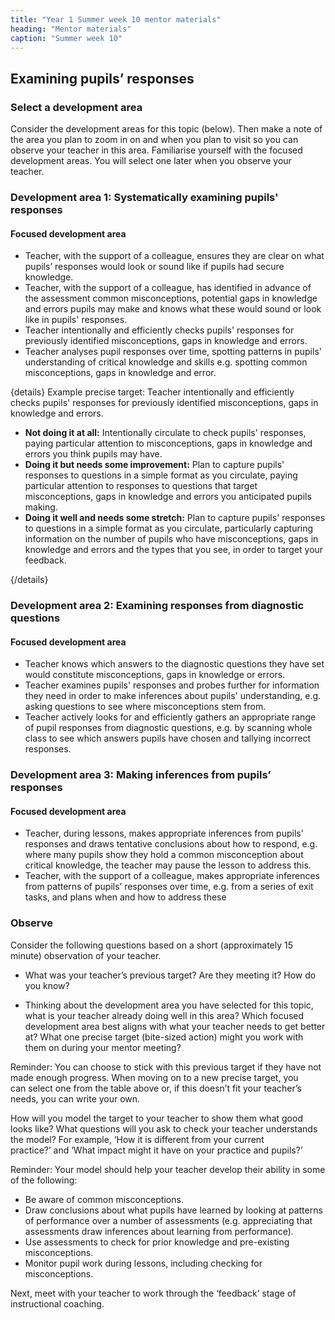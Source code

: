 ```yaml
---
title: "Year 1 Summer week 10 mentor materials"
heading: "Mentor materials"
caption: "Summer week 10"
---
```


## Examining pupils’ responses

### Select a development area

Consider the development areas for this topic (below). Then make a note of the area you plan to zoom in on and when you plan to visit so you can observe your teacher in this area. Familiarise yourself with the focused development areas. You will select one later when you observe your teacher.

### Development area 1: Systematically examining pupils' responses

#### Focused development area

- Teacher, with the support of a colleague, ensures they are clear on what pupils’ responses would look or sound like if pupils had secure knowledge.
- Teacher, with the support of a colleague, has identified in advance of the assessment common misconceptions, potential gaps in knowledge and errors pupils may make and knows what these would sound or look like in pupils' responses.
- Teacher intentionally and efficiently checks pupils' responses for previously identified misconceptions, gaps in knowledge and errors.
- Teacher analyses pupil responses over time, spotting patterns in pupils' understanding of critical knowledge and skills e.g. spotting common misconceptions, gaps in knowledge and error.

{details}
Example precise target: Teacher intentionally and efficiently checks pupils' responses for previously identified misconceptions, gaps in knowledge and errors.

- **Not doing it at all:** Intentionally circulate to check pupils' responses, paying particular attention to misconceptions, gaps in knowledge and errors you think pupils may have.
- **Doing it but needs some improvement:** Plan to capture pupils' responses to questions in a simple format as you circulate, paying particular attention to responses to questions that target misconceptions, gaps in knowledge and errors you anticipated pupils making.
- **Doing it well and needs some stretch:** Plan to capture pupils' responses to questions in a simple format as you circulate, particularly capturing information on the number of pupils who have misconceptions, gaps in knowledge and errors and the types that you see, in order to target your feedback.

{/details}

### Development area 2: Examining responses from diagnostic questions

#### Focused development area

- Teacher knows which answers to the diagnostic questions they have set would constitute misconceptions, gaps in knowledge or errors.
- Teacher examines pupils' responses and probes further for information they need in order to make inferences about pupils' understanding, e.g. asking questions to see where misconceptions stem from.
- Teacher actively looks for and efficiently gathers an appropriate range of pupil responses from diagnostic questions, e.g. by scanning whole class to see which answers pupils have chosen and tallying incorrect responses.

### Development area 3: Making inferences from pupils’ responses

#### Focused development area

- Teacher, during lessons, makes appropriate inferences from pupils’ responses and draws tentative conclusions about how to respond, e.g. where many pupils show they hold a common misconception about critical knowledge, the teacher may pause the lesson to address this.
- Teacher, with the support of a colleague, makes appropriate inferences from patterns of pupils’ responses over time, e.g. from a series of exit tasks, and plans when and how to address these

### Observe

Consider the following questions based on a short (approximately 15 minute) observation of your teacher.

- What was your teacher’s previous target? Are they meeting it? How do you know?

- Thinking about the development area you have selected for this topic, what is your teacher already doing well in this area? Which focused development area best aligns with what your teacher needs to get better at? What one precise target (bite-sized action) might you work with them on during your mentor meeting?

Reminder: You can choose to stick with this previous target if they have not made enough progress. When moving on to a new precise target, you can select one from the table above or, if this doesn’t fit your teacher’s needs, you can write your own.

How will you model the target to your teacher to show them what good looks like? What questions will you ask to check your teacher understands the model? For example, ‘How it is different from your current practice?’ and ‘What impact might it have on your practice and pupils?’

Reminder: Your model should help your teacher develop their ability in some of the following:

- Be aware of common misconceptions.
- Draw conclusions about what pupils have learned by looking at patterns of performance over a number of assessments (e.g. appreciating that assessments draw inferences about learning from performance).
- Use assessments to check for prior knowledge and pre-existing misconceptions.
- Monitor pupil work during lessons, including checking for misconceptions.

Next, meet with your teacher to work through the ‘feedback’ stage of instructional coaching.
